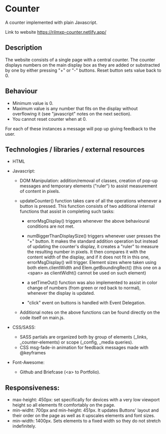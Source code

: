 # Counter

A counter implemented with plain Javascript.

Link to website https://rilmxp-counter.netlify.app/

## Description

The website consists of a single page with a central counter. The counter displays numbers on the main display box as they are added or substracted by one by either pressing "+" or "-" buttons. Reset button sets value back to 0. 

## Behaviour

- Minimum value is 0.
- Maximum value is any number that fits on the display without overflowing it (see "javascript" notes on the next section). 
- You cannot reset counter when at 0.

For each of these instances a message will pop up giving feedback to the user.

## Technologies / libraries / external resources

  - HTML
  
  - Javascript:

    - DOM Manipulation: addition/removal of classes, creation of pop-up messages and temporary elements ("ruler") to assist measurement of content in pixels. 
    - updateCounter() function takes care of all the operations whenever a button is pressed. This function consists of two additional internal functions that assist in completing such tasks:
    
      - errorMsgDisplay() triggers whenever the above behavioural conditions are not met.
      
      - numBiggerThanDisplaySize() triggers whenever user presses the "+" button. It makes the standard addition operation but instead of updating the counter's display, it creates a "ruler" to measure the resulting number in pixels. It then compares it with the content width of the display, and if it does not fit in this one, errorMsgDisplay() will trigger. Element sizes where taken using both elem.clientWidth and Elem.getBoundingRect() (this one on a &lt;span&gt; as clientWidht() cannot be used on such element)
      
      - a setTimeOut() function was also implemented to assist in color change of numbers (from green or red back to normal), whenever the display is updated.
      
      - "click" event on buttons is handled with Event Delegation. 
  
    - Additional notes on the above functions can be found directly on the code itself on main.js.
  
  - CSS/SASS:
    - SASS partials are organized both by group of elements (_links, _counter-elements) or scope (_config, _media queries).
    - CSS msg-fade-in animation for feedback messages made with @keyframes
  
  - Font-Awesome:
    - Github and Briefcase (&lt;a&gt; to Portfolio).
  
 ## Responsiveness:
  - max-height: 450px: set specifically for devices with a very low viewport height so all elements fit comfortably on the page.
  - min-widht: 700px and min-height: 451px. It updates Buttons' layout and their order on the page as well as it upscales elements and font sizes.
  - min-width: 1400px. Sets elements to a fixed width so they do not stretch indefinitely.






